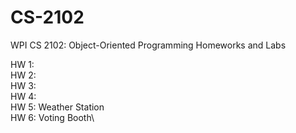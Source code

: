 # CS-2102
WPI CS 2102: Object-Oriented Programming Homeworks and Labs

HW 1:\
HW 2:\
HW 3:\
HW 4:\
HW 5: Weather Station\
HW 6: Voting Booth\

